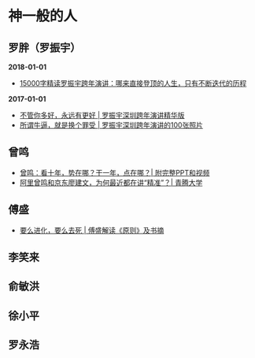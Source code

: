 # 神一般的人

## 罗胖（罗振宇）
**2018-01-01**
- [15000字精读罗振宇跨年演讲：哪来直接登顶的人生，只有不断迭代的历程](http://365jia.cn/news/2016-07-06/081F99CA88119F57.html)

**2017-01-01**
- [不管你多好，永远有更好 | 罗振宇深圳跨年演讲精华版](https://mp.weixin.qq.com/s/WChhJfn0RMGNCdFjZL2pYg)
- [所谓牛逼，就是换个罪受 | 罗振宇深圳跨年演讲的100张照片](https://mp.weixin.qq.com/s/SbjCP7RtAidf3ip0bBM2Kw)

##  曾鸣
- [曾鸣：看十年，势在哪？干一年，点在哪？| 附完整PPT和视频](https://mp.weixin.qq.com/s/z_KXnAwRHAGf0Zpj1XhRzw)
- [阿里曾鸣和京东廖建文，为何最近都在讲“精准”？| 青腾大学](https://mp.weixin.qq.com/s/XO_TEk3OHT-1NmXgoISEmg)

## 傅盛
- [要么进化，要么去死 | 傅盛解读《原则》及书摘](https://mp.weixin.qq.com/s/QBWHKqwjnz2JA52-5JJPog)

## 李笑来

## 俞敏洪

## 徐小平

## 罗永浩